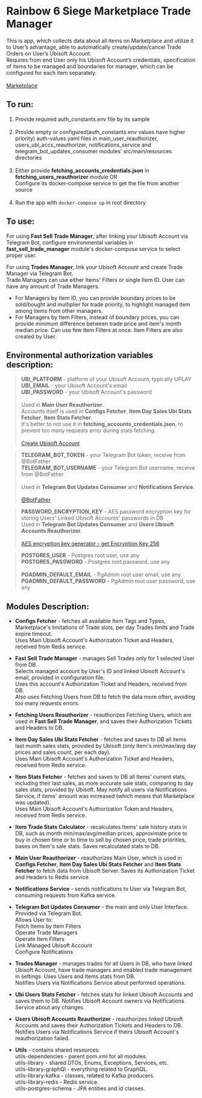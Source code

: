 # Rainbow 6 Siege Marketplace Trade Manager

This is app, which collects data about all items on Marketplace and utilize it to User’s advantage, able to automatically create/update/cancel Trade 
Orders on User’s Ubisoft Account.  
Requires from end User only his Ubisoft Account’s credentials, specification of items to be managed and boundaries for manager, which can be 
 configured for each item separately.  
&nbsp;  
[Marketplace](https://www.ubisoft.com/en-us/game/rainbow-six/siege/marketplace?route=home)


## To run:  
 1. Provide required auth_constants.env file by its sample  
    &nbsp;  
 2. Provide empty or configured(auth_constants.env values have higher priority) auth-values.yaml files in main_user_reauthorizer, users_ubi_accs_reauthorizer, notifications_service and telegram_bot_updates_consumer modules' src/main/resources directories  
    &nbsp;  
 3. Either provide **fetching_accounts_credentials.json** in **fetching_users_reauthorizer** module OR  
    Configure its docker-compose service to get the file from another source  
     &nbsp;  
 4. Run the app with ```docker-compose up``` in root directory


## To use:

For using **Fast Sell Trade Manager**, after linking your Ubisoft Account via Telegram Bot,
configure environmental variables in **fast_sell_trade_manager** module's docker-compose service to select proper user.  


For using **Trades Manager**, link your Ubisoft Account and create Trade Manager via Telegram Bot.  
Trade Managers can use either Items' Filters or single Item ID. User can have any amount of Trade Managers.  
  * For Managers by Item ID, you can provide boundary prices to be sold/bought and multiplier for trade priority, to highlight managed item among 
   items from other managers.  
   * For Managers by Item Filters, instead of boundary prices, you can provide minimum difference between trade price and item's month median price.
      Can use few Item Filters at once.  Item Filters are also created by User.



## Environmental authorization variables description:  

>**UBI_PLATFORM** - platform of your Ubisoft Account, typically UPLAY  
**UBI_EMAIL** - your Ubisoft Account's email  
**UBI_PASSWORD** - your Ubisoft Account's password  
&nbsp;  
Used in  **Main User Reauthorizer**.  
Accounts itself is used in **Configs Fetcher**, **Item Day Sales Ubi Stats Fetcher**, **Item Stats Fetcher**.   
It's better to not use it in **fetching_accounts_credentials.json**, to prevent too many requests error during stats fetching.  
&nbsp;  
[Create Ubisoft Account](https://account.ubisoft.com/en-US/login)


>**TELEGRAM_BOT_TOKEN** - your Telegram Bot token, receive from @BotFather  
**TELEGRAM_BOT_USERNAME** - your Telegram Bot username, receive from @BotFather  
&nbsp;  
Used in **Telegram Bot Updates Consumer** and **Notifications Service**.  
&nbsp;  
[@BotFather](https://t.me/BotFather)


>**PASSWORD_ENCRYPTION_KEY** - AES password encryption key for storing Users' Linked Ubisoft Accounts' passwords in DB 
&nbsp;  
Used in **Telegram Bot Updates Consumer** and **Users Ubisoft Accounts Reauthorizer**.  
&nbsp;  
[AES encryption key generator - get Encryption Key 256](https://acte.ltd/utils/randomkeygen)


>**POSTGRES_USER** - Postgres root user, use any
**POSTGRES_PASSWORD** - Postgres root password, use any  
&nbsp;  
**PGADMIN_DEFAULT_EMAIL** - PgAdmin root user email, use any  
**PGADMIN_DEFAULT_PASSWORD** - PgAdmin root user password, use any  


## Modules Description:


* **Configs Fetcher** - fetches all available Item Tags and Types, Marketplace's limitations of Trade slots, per day Trades limits and Trade expire timeout.  
Uses Main Ubisoft Account's Authorization Ticket and Headers, received from Redis service.


* **Fast Sell Trade Manager** - manages Sell Trades only for 1 selected User from DB.  
Selects managed account by User's ID and linked Ubisoft Account's email, provided in configuration file.  
Uses this account's Authorization Ticket and Headers, received from DB.  
Also uses Fetching Users from DB to fetch the data more often, avoiding too many requests errors.


* **Fetching Users Reauthorizer** - reauthorizes Fetching Users, which are used in **Fast Sell Trade Manager**, and
saves their Authorization Tickets and Headers to DB.


* **Item Day Sales Ubi Stats Fetcher** - fetches and saves to DB all items last month sales stats, provided by Ubisoft (only Item's min/max/avg day 
prices and sales count, per each day).  
Uses Main Ubisoft Account's Authorization Ticket and Headers, received from Redis service.


* **Item Stats Fetcher** - fetches and saves to DB all Items' current stats, including their last sales, as more accurate sale stats, comparing to 
day sales stats, provided by Ubisoft. May notify all users via Notifications Service, if items' amount was increased (which means that Marketplace was updated).  
Uses Main Ubisoft Account's Authorization Token and Headers, received from Redis service.


* **Item Trade Stats Calculator** - recalculates Items' sale history stats in DB, such as month min/max/avg/median prices, approximate price to 
buy in chosen time or to time to sell by chosen price, trade priorities, bases on Item's sale stats. Saves recalculated stats to DB.


* **Main User Reauthorizer** - reauthorizes Main User, which is used in **Configs Fetcher**, **Item Day Sales Ubi Stats Fetcher**
and **Item Stats Fetcher** to fetch data from Ubisoft Server. Saves its Authorization Ticket and Headers to Redis service.   


* **Notifications Service** - sends notifications to User via Telegram Bot, consuming requests from Kafka service.  


* **Telegram Bot Updates Consumer** - the main and only User Interface. Provided via Telegram Bot.  
Allows User to:  
Fetch Items by Item Filters  
Operate Trade Managers  
Operate Item Filters  
Link Managed Ubisoft Account  
Configure Notifications  


* **Trades Manager** - manages trades for all Users in DB, who have linked Ubisoft Account, have trade managers and enabled trade management in settings.
Uses Users and Items stats from DB.  
Notifies Users via Notifications Service about performed operations.  


* **Ubi Users Stats Fetcher** - fetches stats for linked Ubisoft Accounts and saves them to DB. Notifies Ubisoft Account owners via Notifications 
Service about any changes.  


* **Users Ubisoft Accounts Reauthorizer** - reauthorizes linked Ubisoft Accounts and saves their Authorization Tickets and Headers to DB.
Notifies Users via Notifications Service if theirs Ubisoft Account's reauthorization failed.


* **Utils** - contains shared resources:  
utils-dependencies - parent pom.xml for all modules.  
utils-library - shared DTOs, Enums, Exceptions, Services, etc.  
utils-library-graphQl - everything related to GraphQL.  
utils-library-kafka - classes, related to Kafka producers.  
utils-library-redis - Redis service.  
utils-postgres-schema - JPA entities and id classes.


